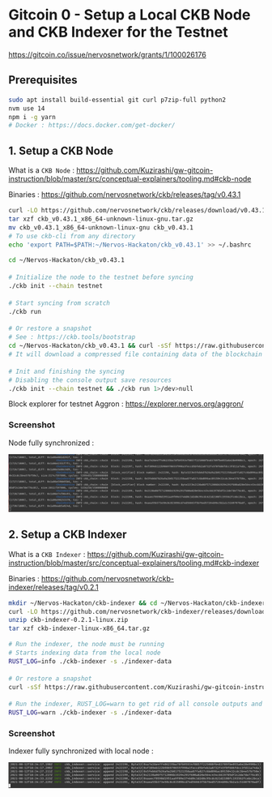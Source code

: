 # Gitcoin 0 - Setup a Local CKB Node and CKB Indexer for the Testnet

https://gitcoin.co/issue/nervosnetwork/grants/1/100026176

## Prerequisites

```bash
sudo apt install build-essential git curl p7zip-full python2
nvm use 14
npm i -g yarn
# Docker : https://docs.docker.com/get-docker/
```

## 1. Setup a CKB Node

What is a `CKB Node` : https://github.com/Kuzirashi/gw-gitcoin-instruction/blob/master/src/conceptual-explainers/tooling.md#ckb-node

Binaries : https://github.com/nervosnetwork/ckb/releases/tag/v0.43.1

```bash
curl -LO https://github.com/nervosnetwork/ckb/releases/download/v0.43.1/ckb_v0.43.1_x86_64-unknown-linux-gnu.tar.gz
tar xzf ckb_v0.43.1_x86_64-unknown-linux-gnu.tar.gz
mv ckb_v0.43.1_x86_64-unknown-linux-gnu ckb_v0.43.1
# To use ckb-cli from any directory
echo 'export PATH=$PATH:~/Nervos-Hackaton/ckb_v0.43.1' >> ~/.bashrc
```

```bash
cd ~/Nervos-Hackaton/ckb_v0.43.1

# Initialize the node to the testnet before syncing
./ckb init --chain testnet

# Start syncing from scratch
./ckb run

# Or restore a snapshot
# See : https://ckb.tools/bootstrap
cd ~/Nervos-Hackaton/ckb_v0.43.1 && curl -sSf https://raw.githubusercontent.com/Kuzirashi/gw-gitcoin-instruction/master/scripts/install_ckb_node_snapshot_data.sh | sh
# It will download a compressed file containing data of the blockchain and install it in the right folders

# Init and finishing the syncing
# Disabling the console output save resources
./ckb init --chain testnet && ./ckb run 1>/dev>null
```

Block explorer for testnet Aggron : https://explorer.nervos.org/aggron/

### Screenshot

Node fully synchronized :

![CKB Node](images/ckb_node.png)

## 2. Setup a CKB Indexer

What is a `CKB Indexer` : https://github.com/Kuzirashi/gw-gitcoin-instruction/blob/master/src/conceptual-explainers/tooling.md#ckb-indexer

Binaries : https://github.com/nervosnetwork/ckb-indexer/releases/tag/v0.2.1

```bash
mkdir ~/Nervos-Hackaton/ckb-indexer && cd ~/Nervos-Hackaton/ckb-indexer
curl -LO https://github.com/nervosnetwork/ckb-indexer/releases/download/v0.2.1/ckb-indexer-0.2.1-linux.zip
unzip ckb-indexer-0.2.1-linux.zip
tar xzf ckb-indexer-linux-x86_64.tar.gz
```

```bash
# Run the indexer, the node must be running
# Starts indexing data from the local node
RUST_LOG=info ./ckb-indexer -s ./indexer-data

# Or restore a snapshot
curl -sSf https://raw.githubusercontent.com/Kuzirashi/gw-gitcoin-instruction/master/scripts/install_ckb_indexer_snapshot_data.sh | sh

# Run the indexer, RUST_LOG=warn to get rid of all console outputs and save resources
RUST_LOG=warn ./ckb-indexer -s ./indexer-data
```

### Screenshot

Indexer fully synchronized with local node :

![CKB Indexer](images/ckb_indexer.png)
